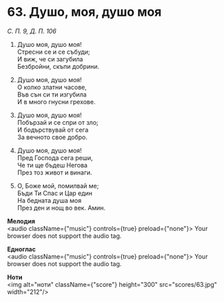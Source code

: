 # 63. Душо, моя, душо моя  

*С. П. 9, Д. П. 106*  

1. Душо моя, душо моя!  
Стресни се и се събуди;  
И виж, че си загубила  
Безбройни, скъпи добрини.  

2. Душо моя, душо моя!  
О колко златни часове,  
Във сън си ти изгубила  
И в много гнусни грехове.  

3. Душо моя, душо моя!  
Побързай и се спри от зло;  
И бодърствувай от сега  
За вечното свое добро.  

4. Душо моя, душо моя!  
Пред Господа сега реши,  
Че ти ще бъдеш Негова  
През тоз живот и винаги.  

5. О, Боже мой, помилвай ме;  
Бъди Ти Спас и Цар един  
На бедната душа моя  
През ден и нощ во век. Амин.  

__Мелодия__  
<audio className={"music"} controls={true} preload={"none"}><source src="mp3/63.mp3" type="audio/mpeg"/>
Your browser does not support the audio tag.
</audio>  

__Едноглас__  
<audio className={"music"} controls={true} preload={"none"}><source src="transp/63.mp3" type="audio/mpeg"/>
Your browser does not support the audio tag.
</audio>  

__Ноти__  
<img alt="ноти" className={"score"} height="300" src="scores/63.jpg" width="212"/>
